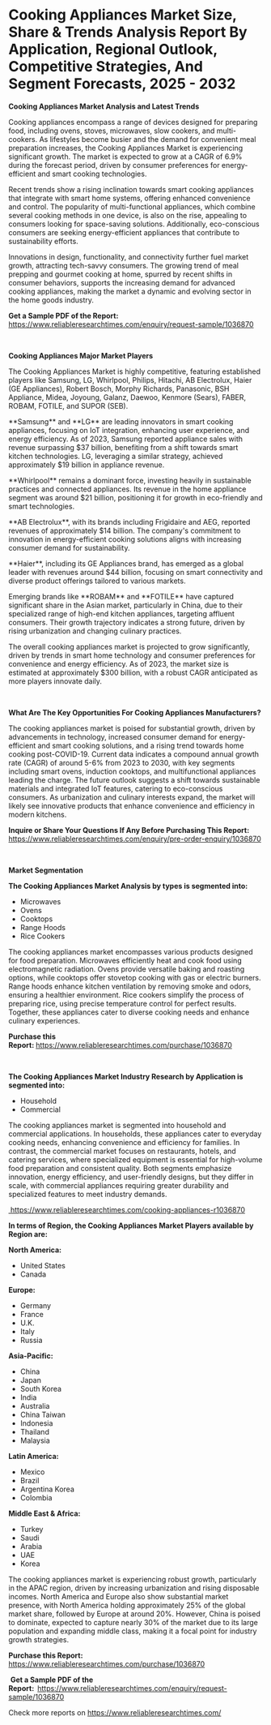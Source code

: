 <p><h1>Cooking Appliances Market Size, Share & Trends Analysis Report By Application, Regional Outlook, Competitive Strategies, And Segment Forecasts, 2025 - 2032</h1></p><p><strong>Cooking Appliances Market Analysis and Latest Trends</strong></p>
<p><p>Cooking appliances encompass a range of devices designed for preparing food, including ovens, stoves, microwaves, slow cookers, and multi-cookers. As lifestyles become busier and the demand for convenient meal preparation increases, the Cooking Appliances Market is experiencing significant growth. The market is expected to grow at a CAGR of 6.9% during the forecast period, driven by consumer preferences for energy-efficient and smart cooking technologies.</p><p>Recent trends show a rising inclination towards smart cooking appliances that integrate with smart home systems, offering enhanced convenience and control. The popularity of multi-functional appliances, which combine several cooking methods in one device, is also on the rise, appealing to consumers looking for space-saving solutions. Additionally, eco-conscious consumers are seeking energy-efficient appliances that contribute to sustainability efforts.</p><p>Innovations in design, functionality, and connectivity further fuel market growth, attracting tech-savvy consumers. The growing trend of meal prepping and gourmet cooking at home, spurred by recent shifts in consumer behaviors, supports the increasing demand for advanced cooking appliances, making the market a dynamic and evolving sector in the home goods industry.</p></p>
<p><strong>Get a Sample PDF of the Report:&nbsp;</strong> <a href="https://www.reliableresearchtimes.com/enquiry/request-sample/1036870?utm_campaign=3532&utm_medium=2&utm_source=Github&utm_content=ia&utm_term=21032025&utm_id=cooking-appliances">https://www.reliableresearchtimes.com/enquiry/request-sample/1036870</a></p>
<p>&nbsp;</p>
<p><strong>Cooking Appliances Major Market Players</strong></p>
<p><p>The Cooking Appliances Market is highly competitive, featuring established players like Samsung, LG, Whirlpool, Philips, Hitachi, AB Electrolux, Haier (GE Appliances), Robert Bosch, Morphy Richards, Panasonic, BSH Appliance, Midea, Joyoung, Galanz, Daewoo, Kenmore (Sears), FABER, ROBAM, FOTILE, and SUPOR (SEB). </p><p>**Samsung** and **LG** are leading innovators in smart cooking appliances, focusing on IoT integration, enhancing user experience, and energy efficiency. As of 2023, Samsung reported appliance sales with revenue surpassing $37 billion, benefiting from a shift towards smart kitchen technologies. LG, leveraging a similar strategy, achieved approximately $19 billion in appliance revenue.</p><p>**Whirlpool** remains a dominant force, investing heavily in sustainable practices and connected appliances. Its revenue in the home appliance segment was around $21 billion, positioning it for growth in eco-friendly and smart technologies.</p><p>**AB Electrolux**, with its brands including Frigidaire and AEG, reported revenues of approximately $14 billion. The company's commitment to innovation in energy-efficient cooking solutions aligns with increasing consumer demand for sustainability.</p><p>**Haier**, including its GE Appliances brand, has emerged as a global leader with revenues around $44 billion, focusing on smart connectivity and diverse product offerings tailored to various markets.</p><p>Emerging brands like **ROBAM** and **FOTILE** have captured significant share in the Asian market, particularly in China, due to their specialized range of high-end kitchen appliances, targeting affluent consumers. Their growth trajectory indicates a strong future, driven by rising urbanization and changing culinary practices.</p><p>The overall cooking appliances market is projected to grow significantly, driven by trends in smart home technology and consumer preferences for convenience and energy efficiency. As of 2023, the market size is estimated at approximately $300 billion, with a robust CAGR anticipated as more players innovate daily.</p></p>
<p>&nbsp;</p>
<p><strong>What Are The Key Opportunities For Cooking Appliances Manufacturers?</strong></p>
<p><p>The cooking appliances market is poised for substantial growth, driven by advancements in technology, increased consumer demand for energy-efficient and smart cooking solutions, and a rising trend towards home cooking post-COVID-19. Current data indicates a compound annual growth rate (CAGR) of around 5-6% from 2023 to 2030, with key segments including smart ovens, induction cooktops, and multifunctional appliances leading the charge. The future outlook suggests a shift towards sustainable materials and integrated IoT features, catering to eco-conscious consumers. As urbanization and culinary interests expand, the market will likely see innovative products that enhance convenience and efficiency in modern kitchens.</p></p>
<p><strong>Inquire or Share Your Questions If Any Before Purchasing This Report:</strong> <a href="https://www.reliableresearchtimes.com/enquiry/pre-order-enquiry/1036870?utm_campaign=3532&utm_medium=2&utm_source=Github&utm_content=ia&utm_term=21032025&utm_id=cooking-appliances">https://www.reliableresearchtimes.com/enquiry/pre-order-enquiry/1036870</a></p>
<p>&nbsp;</p>
<p><strong>Market Segmentation</strong></p>
<p><strong>The Cooking Appliances Market Analysis by types is segmented into:</strong></p>
<p><ul><li>Microwaves</li><li>Ovens</li><li>Cooktops</li><li>Range Hoods</li><li>Rice Cookers</li></ul></p>
<p><p>The cooking appliances market encompasses various products designed for food preparation. Microwaves efficiently heat and cook food using electromagnetic radiation. Ovens provide versatile baking and roasting options, while cooktops offer stovetop cooking with gas or electric burners. Range hoods enhance kitchen ventilation by removing smoke and odors, ensuring a healthier environment. Rice cookers simplify the process of preparing rice, using precise temperature control for perfect results. Together, these appliances cater to diverse cooking needs and enhance culinary experiences.</p></p>
<p><strong>Purchase this Report:&nbsp;</strong><a href="https://www.reliableresearchtimes.com/purchase/1036870?utm_campaign=3532&utm_medium=2&utm_source=Github&utm_content=ia&utm_term=21032025&utm_id=cooking-appliances">https://www.reliableresearchtimes.com/purchase/1036870</a></p>
<p>&nbsp;</p>
<p><strong>The Cooking Appliances Market Industry Research by Application is segmented into:</strong></p>
<p><ul><li>Household</li><li>Commercial</li></ul></p>
<p><p>The cooking appliances market is segmented into household and commercial applications. In households, these appliances cater to everyday cooking needs, enhancing convenience and efficiency for families. In contrast, the commercial market focuses on restaurants, hotels, and catering services, where specialized equipment is essential for high-volume food preparation and consistent quality. Both segments emphasize innovation, energy efficiency, and user-friendly designs, but they differ in scale, with commercial appliances requiring greater durability and specialized features to meet industry demands.</p></p>
<p><a href="https://www.reliableresearchtimes.com/cooking-appliances-r1036870?utm_campaign=3532&utm_medium=2&utm_source=Github&utm_content=ia&utm_term=21032025&utm_id=cooking-appliances">&nbsp;https://www.reliableresearchtimes.com/cooking-appliances-r1036870</a></p>
<p><strong>In terms of Region, the Cooking Appliances Market Players available by Region are:</strong></p>
<p>
    <p> <strong> North America: </strong>
        <ul>
            <li>United States</li>
            <li>Canada</li>
        </ul>
        </p> 
    <p> <strong> Europe: </strong>
        <ul>
            <li>Germany</li>
            <li>France</li>
            <li>U.K.</li>
            <li>Italy</li>
            <li>Russia</li>
        </ul>
        </p> 
    <p> <strong> Asia-Pacific: </strong>
        <ul>
            <li>China</li>
            <li>Japan</li>
            <li>South Korea</li>
            <li>India</li>
            <li>Australia</li>
            <li>China Taiwan</li>
            <li>Indonesia</li>
            <li>Thailand</li>
            <li>Malaysia</li>
        </ul>
        </p> 
    <p> <strong> Latin America: </strong>
        <ul>
            <li>Mexico</li>
            <li>Brazil</li>
            <li>Argentina Korea</li>
            <li>Colombia</li>
        </ul>
        </p> 
    <p> <strong> Middle East & Africa: </strong>
        <ul>
            <li>Turkey</li>
            <li>Saudi</li>
            <li>Arabia</li>
            <li>UAE</li>
            <li>Korea</li>
        </ul>
    </p>
    </p>
<p><p>The cooking appliances market is experiencing robust growth, particularly in the APAC region, driven by increasing urbanization and rising disposable incomes. North America and Europe also show substantial market presence, with North America holding approximately 25% of the global market share, followed by Europe at around 20%. However, China is poised to dominate, expected to capture nearly 30% of the market due to its large population and expanding middle class, making it a focal point for industry growth strategies.</p></p>
<p><strong>Purchase this Report: </strong><a href="https://www.reliableresearchtimes.com/purchase/1036870?utm_campaign=3532&utm_medium=2&utm_source=Github&utm_content=ia&utm_term=21032025&utm_id=cooking-appliances">https://www.reliableresearchtimes.com/purchase/1036870</a></p>
<p>&nbsp;<strong>Get a Sample PDF of the Report:&nbsp;&nbsp;</strong><a href="https://www.reliableresearchtimes.com/enquiry/request-sample/1036870?utm_campaign=3532&utm_medium=2&utm_source=Github&utm_content=ia&utm_term=21032025&utm_id=cooking-appliances">https://www.reliableresearchtimes.com/enquiry/request-sample/1036870</a></p>
<p><strong></strong></p>
<p>Check more reports on <a href="https://www.reliableresearchtimes.com/?utm_campaign=3532&utm_medium=2&utm_source=Github&utm_content=ia&utm_term=21032025&utm_id=cooking-appliances">https://www.reliableresearchtimes.com/</a></p>